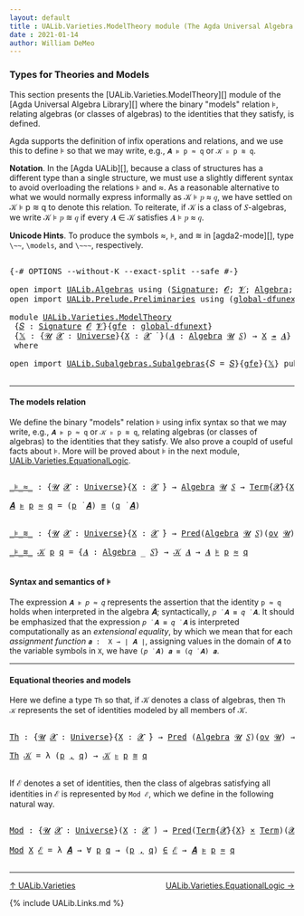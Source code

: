 ```yaml
---
layout: default
title : UALib.Varieties.ModelTheory module (The Agda Universal Algebra Library)
date : 2021-01-14
author: William DeMeo
---
```


### <a id="types-for-theories-and-models">Types for Theories and Models</a>

This section presents the [UALib.Varieties.ModelTheory][] module of the [Agda Universal Algebra Library][] where the binary "models" relation ⊧, relating algebras (or classes of algebras) to the identities that they satisfy, is defined.

Agda supports the definition of infix operations and relations, and we use this to define ⊧ so that we may write, e.g., `𝑨 ⊧ p ≈ q` or `𝒦 ⊧ p ≋ q`.

**Notation**. In the [Agda UALib][], because a class of structures has a different type than a single structure, we must use a slightly different syntax to avoid overloading the relations ⊧ and ≈. As a reasonable alternative to what we would normally express informally as 𝒦 ⊧ 𝑝 ≈ 𝑞, we have settled on 𝒦 ⊧ p ≋ q to denote this relation.  To reiterate, if 𝒦 is a class of 𝑆-algebras, we write 𝒦 ⊧ 𝑝 ≋ 𝑞 if every 𝑨 ∈ 𝒦 satisfies 𝑨 ⊧ 𝑝 ≈ 𝑞.

**Unicode Hints**. To produce the symbols ≈, ⊧, and ≋ in [agda2-mode][], type `\~~`, `\models`, and `\~~~`, respectively.

<pre class="Agda">

<a id="1187" class="Symbol">{-#</a> <a id="1191" class="Keyword">OPTIONS</a> <a id="1199" class="Pragma">--without-K</a> <a id="1211" class="Pragma">--exact-split</a> <a id="1225" class="Pragma">--safe</a> <a id="1232" class="Symbol">#-}</a>

<a id="1237" class="Keyword">open</a> <a id="1242" class="Keyword">import</a> <a id="1249" href="UALib.Algebras.html" class="Module">UALib.Algebras</a> <a id="1264" class="Keyword">using</a> <a id="1270" class="Symbol">(</a><a id="1271" href="UALib.Algebras.Signatures.html#1454" class="Function">Signature</a><a id="1280" class="Symbol">;</a> <a id="1282" href="universes.html#613" class="Generalizable">𝓞</a><a id="1283" class="Symbol">;</a> <a id="1285" href="universes.html#617" class="Generalizable">𝓥</a><a id="1286" class="Symbol">;</a> <a id="1288" href="UALib.Algebras.Algebras.html#781" class="Function">Algebra</a><a id="1295" class="Symbol">;</a> <a id="1297" href="UALib.Algebras.Algebras.html#3508" class="Function Operator">_↠_</a><a id="1300" class="Symbol">)</a>
<a id="1302" class="Keyword">open</a> <a id="1307" class="Keyword">import</a> <a id="1314" href="UALib.Prelude.Preliminaries.html" class="Module">UALib.Prelude.Preliminaries</a> <a id="1342" class="Keyword">using</a> <a id="1348" class="Symbol">(</a><a id="1349" href="MGS-Subsingleton-Theorems.html#3468" class="Function">global-dfunext</a><a id="1363" class="Symbol">;</a> <a id="1365" href="universes.html#551" class="Postulate">Universe</a><a id="1373" class="Symbol">;</a> <a id="1375" href="universes.html#758" class="Function Operator">_̇</a><a id="1377" class="Symbol">)</a>

<a id="1380" class="Keyword">module</a> <a id="1387" href="UALib.Varieties.ModelTheory.html" class="Module">UALib.Varieties.ModelTheory</a>
 <a id="1416" class="Symbol">{</a><a id="1417" href="UALib.Varieties.ModelTheory.html#1417" class="Bound">𝑆</a> <a id="1419" class="Symbol">:</a> <a id="1421" href="UALib.Algebras.Signatures.html#1454" class="Function">Signature</a> <a id="1431" href="universes.html#613" class="Generalizable">𝓞</a> <a id="1433" href="universes.html#617" class="Generalizable">𝓥</a><a id="1434" class="Symbol">}{</a><a id="1436" href="UALib.Varieties.ModelTheory.html#1436" class="Bound">gfe</a> <a id="1440" class="Symbol">:</a> <a id="1442" href="MGS-Subsingleton-Theorems.html#3468" class="Function">global-dfunext</a><a id="1456" class="Symbol">}</a>
 <a id="1459" class="Symbol">{</a><a id="1460" href="UALib.Varieties.ModelTheory.html#1460" class="Bound">𝕏</a> <a id="1462" class="Symbol">:</a> <a id="1464" class="Symbol">{</a><a id="1465" href="UALib.Varieties.ModelTheory.html#1465" class="Bound">𝓤</a> <a id="1467" href="UALib.Varieties.ModelTheory.html#1467" class="Bound">𝓧</a> <a id="1469" class="Symbol">:</a> <a id="1471" href="universes.html#551" class="Postulate">Universe</a><a id="1479" class="Symbol">}{</a><a id="1481" href="UALib.Varieties.ModelTheory.html#1481" class="Bound">X</a> <a id="1483" class="Symbol">:</a> <a id="1485" href="UALib.Varieties.ModelTheory.html#1467" class="Bound">𝓧</a> <a id="1487" href="universes.html#758" class="Function Operator">̇</a> <a id="1489" class="Symbol">}(</a><a id="1491" href="UALib.Varieties.ModelTheory.html#1491" class="Bound">𝑨</a> <a id="1493" class="Symbol">:</a> <a id="1495" href="UALib.Algebras.Algebras.html#781" class="Function">Algebra</a> <a id="1503" href="UALib.Varieties.ModelTheory.html#1465" class="Bound">𝓤</a> <a id="1505" href="UALib.Varieties.ModelTheory.html#1417" class="Bound">𝑆</a><a id="1506" class="Symbol">)</a> <a id="1508" class="Symbol">→</a> <a id="1510" href="UALib.Varieties.ModelTheory.html#1481" class="Bound">X</a> <a id="1512" href="UALib.Algebras.Algebras.html#3508" class="Function Operator">↠</a> <a id="1514" href="UALib.Varieties.ModelTheory.html#1491" class="Bound">𝑨</a><a id="1515" class="Symbol">}</a>
 <a id="1518" class="Keyword">where</a>

<a id="1525" class="Keyword">open</a> <a id="1530" class="Keyword">import</a> <a id="1537" href="UALib.Subalgebras.Subalgebras.html" class="Module">UALib.Subalgebras.Subalgebras</a><a id="1566" class="Symbol">{</a><a id="1567" class="Argument">𝑆</a> <a id="1569" class="Symbol">=</a> <a id="1571" href="UALib.Varieties.ModelTheory.html#1417" class="Bound">𝑆</a><a id="1572" class="Symbol">}{</a><a id="1574" href="UALib.Varieties.ModelTheory.html#1436" class="Bound">gfe</a><a id="1577" class="Symbol">}{</a><a id="1579" href="UALib.Varieties.ModelTheory.html#1460" class="Bound">𝕏</a><a id="1580" class="Symbol">}</a> <a id="1582" class="Keyword">public</a>

</pre>

---------------------------------------

#### <a id="the-models-relation">The models relation</a>

We define the binary "models" relation ⊧ using infix syntax so that we may write, e.g., `𝑨 ⊧ p ≈ q` or `𝒦 ⊧ p ≋ q`, relating algebras (or classes of algebras) to the identities that they satisfy. We also prove a coupld of useful facts about ⊧.  More will be proved about ⊧ in the next module, [UALib.Varieties.EquationalLogic](UALib.Varieties.EquationalLogic.html).

<pre class="Agda">

<a id="_⊧_≈_"></a><a id="2082" href="UALib.Varieties.ModelTheory.html#2082" class="Function Operator">_⊧_≈_</a> <a id="2088" class="Symbol">:</a> <a id="2090" class="Symbol">{</a><a id="2091" href="UALib.Varieties.ModelTheory.html#2091" class="Bound">𝓤</a> <a id="2093" href="UALib.Varieties.ModelTheory.html#2093" class="Bound">𝓧</a> <a id="2095" class="Symbol">:</a> <a id="2097" href="universes.html#551" class="Postulate">Universe</a><a id="2105" class="Symbol">}{</a><a id="2107" href="UALib.Varieties.ModelTheory.html#2107" class="Bound">X</a> <a id="2109" class="Symbol">:</a> <a id="2111" href="UALib.Varieties.ModelTheory.html#2093" class="Bound">𝓧</a> <a id="2113" href="universes.html#758" class="Function Operator">̇</a><a id="2114" class="Symbol">}</a> <a id="2116" class="Symbol">→</a> <a id="2118" href="UALib.Algebras.Algebras.html#781" class="Function">Algebra</a> <a id="2126" href="UALib.Varieties.ModelTheory.html#2091" class="Bound">𝓤</a> <a id="2128" href="UALib.Varieties.ModelTheory.html#1417" class="Bound">𝑆</a> <a id="2130" class="Symbol">→</a> <a id="2132" href="UALib.Terms.Basic.html#1040" class="Datatype">Term</a><a id="2136" class="Symbol">{</a><a id="2137" href="UALib.Varieties.ModelTheory.html#2093" class="Bound">𝓧</a><a id="2138" class="Symbol">}{</a><a id="2140" href="UALib.Varieties.ModelTheory.html#2107" class="Bound">X</a><a id="2141" class="Symbol">}</a> <a id="2143" class="Symbol">→</a> <a id="2145" href="UALib.Terms.Basic.html#1040" class="Datatype">Term</a> <a id="2150" class="Symbol">→</a> <a id="2152" href="UALib.Varieties.ModelTheory.html#2091" class="Bound">𝓤</a> <a id="2154" href="Agda.Primitive.html#636" class="Function Operator">⊔</a> <a id="2156" href="UALib.Varieties.ModelTheory.html#2093" class="Bound">𝓧</a> <a id="2158" href="universes.html#758" class="Function Operator">̇</a>

<a id="2161" href="UALib.Varieties.ModelTheory.html#2161" class="Bound">𝑨</a> <a id="2163" href="UALib.Varieties.ModelTheory.html#2082" class="Function Operator">⊧</a> <a id="2165" href="UALib.Varieties.ModelTheory.html#2165" class="Bound">p</a> <a id="2167" href="UALib.Varieties.ModelTheory.html#2082" class="Function Operator">≈</a> <a id="2169" href="UALib.Varieties.ModelTheory.html#2169" class="Bound">q</a> <a id="2171" class="Symbol">=</a> <a id="2173" class="Symbol">(</a><a id="2174" href="UALib.Varieties.ModelTheory.html#2165" class="Bound">p</a> <a id="2176" href="UALib.Terms.Operations.html#1383" class="Function Operator">̇</a> <a id="2178" href="UALib.Varieties.ModelTheory.html#2161" class="Bound">𝑨</a><a id="2179" class="Symbol">)</a> <a id="2181" href="UALib.Prelude.Preliminaries.html#5654" class="Datatype Operator">≡</a> <a id="2183" class="Symbol">(</a><a id="2184" href="UALib.Varieties.ModelTheory.html#2169" class="Bound">q</a> <a id="2186" href="UALib.Terms.Operations.html#1383" class="Function Operator">̇</a> <a id="2188" href="UALib.Varieties.ModelTheory.html#2161" class="Bound">𝑨</a><a id="2189" class="Symbol">)</a>


<a id="_⊧_≋_"></a><a id="2193" href="UALib.Varieties.ModelTheory.html#2193" class="Function Operator">_⊧_≋_</a> <a id="2199" class="Symbol">:</a> <a id="2201" class="Symbol">{</a><a id="2202" href="UALib.Varieties.ModelTheory.html#2202" class="Bound">𝓤</a> <a id="2204" href="UALib.Varieties.ModelTheory.html#2204" class="Bound">𝓧</a> <a id="2206" class="Symbol">:</a> <a id="2208" href="universes.html#551" class="Postulate">Universe</a><a id="2216" class="Symbol">}{</a><a id="2218" href="UALib.Varieties.ModelTheory.html#2218" class="Bound">X</a> <a id="2220" class="Symbol">:</a> <a id="2222" href="UALib.Varieties.ModelTheory.html#2204" class="Bound">𝓧</a> <a id="2224" href="universes.html#758" class="Function Operator">̇</a><a id="2225" class="Symbol">}</a> <a id="2227" class="Symbol">→</a> <a id="2229" href="UALib.Relations.Unary.html#1088" class="Function">Pred</a><a id="2233" class="Symbol">(</a><a id="2234" href="UALib.Algebras.Algebras.html#781" class="Function">Algebra</a> <a id="2242" href="UALib.Varieties.ModelTheory.html#2202" class="Bound">𝓤</a> <a id="2244" href="UALib.Varieties.ModelTheory.html#1417" class="Bound">𝑆</a><a id="2245" class="Symbol">)(</a><a id="2247" href="UALib.Algebras.Products.html#2003" class="Function">ov</a> <a id="2250" href="UALib.Varieties.ModelTheory.html#2202" class="Bound">𝓤</a><a id="2251" class="Symbol">)</a> <a id="2253" class="Symbol">→</a> <a id="2255" href="UALib.Terms.Basic.html#1040" class="Datatype">Term</a><a id="2259" class="Symbol">{</a><a id="2260" href="UALib.Varieties.ModelTheory.html#2204" class="Bound">𝓧</a><a id="2261" class="Symbol">}{</a><a id="2263" href="UALib.Varieties.ModelTheory.html#2218" class="Bound">X</a><a id="2264" class="Symbol">}</a> <a id="2266" class="Symbol">→</a> <a id="2268" href="UALib.Terms.Basic.html#1040" class="Datatype">Term</a> <a id="2273" class="Symbol">→</a> <a id="2275" href="UALib.Varieties.ModelTheory.html#2204" class="Bound">𝓧</a> <a id="2277" href="Agda.Primitive.html#636" class="Function Operator">⊔</a> <a id="2279" href="UALib.Algebras.Products.html#2003" class="Function">ov</a> <a id="2282" href="UALib.Varieties.ModelTheory.html#2202" class="Bound">𝓤</a> <a id="2284" href="universes.html#758" class="Function Operator">̇</a>

<a id="2287" href="UALib.Varieties.ModelTheory.html#2193" class="Function Operator">_⊧_≋_</a> <a id="2293" href="UALib.Varieties.ModelTheory.html#2293" class="Bound">𝒦</a> <a id="2295" href="UALib.Varieties.ModelTheory.html#2295" class="Bound">p</a> <a id="2297" href="UALib.Varieties.ModelTheory.html#2297" class="Bound">q</a> <a id="2299" class="Symbol">=</a> <a id="2301" class="Symbol">{</a><a id="2302" href="UALib.Varieties.ModelTheory.html#2302" class="Bound">𝑨</a> <a id="2304" class="Symbol">:</a> <a id="2306" href="UALib.Algebras.Algebras.html#781" class="Function">Algebra</a> <a id="2314" class="Symbol">_</a> <a id="2316" href="UALib.Varieties.ModelTheory.html#1417" class="Bound">𝑆</a><a id="2317" class="Symbol">}</a> <a id="2319" class="Symbol">→</a> <a id="2321" href="UALib.Varieties.ModelTheory.html#2293" class="Bound">𝒦</a> <a id="2323" href="UALib.Varieties.ModelTheory.html#2302" class="Bound">𝑨</a> <a id="2325" class="Symbol">→</a> <a id="2327" href="UALib.Varieties.ModelTheory.html#2302" class="Bound">𝑨</a> <a id="2329" href="UALib.Varieties.ModelTheory.html#2082" class="Function Operator">⊧</a> <a id="2331" href="UALib.Varieties.ModelTheory.html#2295" class="Bound">p</a> <a id="2333" href="UALib.Varieties.ModelTheory.html#2082" class="Function Operator">≈</a> <a id="2335" href="UALib.Varieties.ModelTheory.html#2297" class="Bound">q</a>

</pre>

#### <a id="semantics-of-⊧">Syntax and semantics of ⊧</a>
The expression `𝑨 ⊧ 𝑝 ≈ 𝑞` represents the assertion that the identity `p ≈ q` holds when interpreted in the algebra 𝑨; syntactically, `𝑝 ̇ 𝑨 ≡ 𝑞 ̇ 𝑨`.  It should be emphasized that the expression  `𝑝 ̇ 𝑨 ≡ 𝑞 ̇ 𝑨` is interpreted computationally as an *extensional equality*, by which we mean that for each *assignment function*  `𝒂 :  X → ∣ 𝑨 ∣`, assigning values in the domain of `𝑨` to the variable symbols in `X`, we have `(𝑝 ̇ 𝑨) 𝒂 ≡ (𝑞 ̇ 𝑨) 𝒂`.

-------------------------------------------

#### <a id="equational-theories-and-classes">Equational theories and models</a>

Here we define a type `Th` so that, if 𝒦 denotes a class of algebras, then `Th 𝒦` represents the set of identities modeled by all members of 𝒦.

<pre class="Agda">

<a id="Th"></a><a id="3143" href="UALib.Varieties.ModelTheory.html#3143" class="Function">Th</a> <a id="3146" class="Symbol">:</a> <a id="3148" class="Symbol">{</a><a id="3149" href="UALib.Varieties.ModelTheory.html#3149" class="Bound">𝓤</a> <a id="3151" href="UALib.Varieties.ModelTheory.html#3151" class="Bound">𝓧</a> <a id="3153" class="Symbol">:</a> <a id="3155" href="universes.html#551" class="Postulate">Universe</a><a id="3163" class="Symbol">}{</a><a id="3165" href="UALib.Varieties.ModelTheory.html#3165" class="Bound">X</a> <a id="3167" class="Symbol">:</a> <a id="3169" href="UALib.Varieties.ModelTheory.html#3151" class="Bound">𝓧</a> <a id="3171" href="universes.html#758" class="Function Operator">̇</a><a id="3172" class="Symbol">}</a> <a id="3174" class="Symbol">→</a> <a id="3176" href="UALib.Relations.Unary.html#1088" class="Function">Pred</a> <a id="3181" class="Symbol">(</a><a id="3182" href="UALib.Algebras.Algebras.html#781" class="Function">Algebra</a> <a id="3190" href="UALib.Varieties.ModelTheory.html#3149" class="Bound">𝓤</a> <a id="3192" href="UALib.Varieties.ModelTheory.html#1417" class="Bound">𝑆</a><a id="3193" class="Symbol">)(</a><a id="3195" href="UALib.Algebras.Products.html#2003" class="Function">ov</a> <a id="3198" href="UALib.Varieties.ModelTheory.html#3149" class="Bound">𝓤</a><a id="3199" class="Symbol">)</a> <a id="3201" class="Symbol">→</a> <a id="3203" href="UALib.Relations.Unary.html#1088" class="Function">Pred</a><a id="3207" class="Symbol">(</a><a id="3208" href="UALib.Terms.Basic.html#1040" class="Datatype">Term</a><a id="3212" class="Symbol">{</a><a id="3213" href="UALib.Varieties.ModelTheory.html#3151" class="Bound">𝓧</a><a id="3214" class="Symbol">}{</a><a id="3216" href="UALib.Varieties.ModelTheory.html#3165" class="Bound">X</a><a id="3217" class="Symbol">}</a> <a id="3219" href="MGS-MLTT.html#3515" class="Function Operator">×</a> <a id="3221" href="UALib.Terms.Basic.html#1040" class="Datatype">Term</a><a id="3225" class="Symbol">)(</a><a id="3227" href="UALib.Varieties.ModelTheory.html#3151" class="Bound">𝓧</a> <a id="3229" href="Agda.Primitive.html#636" class="Function Operator">⊔</a> <a id="3231" href="UALib.Algebras.Products.html#2003" class="Function">ov</a> <a id="3234" href="UALib.Varieties.ModelTheory.html#3149" class="Bound">𝓤</a><a id="3235" class="Symbol">)</a>

<a id="3238" href="UALib.Varieties.ModelTheory.html#3143" class="Function">Th</a> <a id="3241" href="UALib.Varieties.ModelTheory.html#3241" class="Bound">𝒦</a> <a id="3243" class="Symbol">=</a> <a id="3245" class="Symbol">λ</a> <a id="3247" class="Symbol">(</a><a id="3248" href="UALib.Varieties.ModelTheory.html#3248" class="Bound">p</a> <a id="3250" href="UALib.Prelude.Preliminaries.html#5763" class="InductiveConstructor Operator">,</a> <a id="3252" href="UALib.Varieties.ModelTheory.html#3252" class="Bound">q</a><a id="3253" class="Symbol">)</a> <a id="3255" class="Symbol">→</a> <a id="3257" href="UALib.Varieties.ModelTheory.html#3241" class="Bound">𝒦</a> <a id="3259" href="UALib.Varieties.ModelTheory.html#2193" class="Function Operator">⊧</a> <a id="3261" href="UALib.Varieties.ModelTheory.html#3248" class="Bound">p</a> <a id="3263" href="UALib.Varieties.ModelTheory.html#2193" class="Function Operator">≋</a> <a id="3265" href="UALib.Varieties.ModelTheory.html#3252" class="Bound">q</a>

</pre>

If ℰ denotes a set of identities, then the class of algebras satisfying all identities in ℰ is represented by `Mod ℰ`, which we define in the following natural way.

<pre class="Agda">

<a id="Mod"></a><a id="3460" href="UALib.Varieties.ModelTheory.html#3460" class="Function">Mod</a> <a id="3464" class="Symbol">:</a> <a id="3466" class="Symbol">{</a><a id="3467" href="UALib.Varieties.ModelTheory.html#3467" class="Bound">𝓤</a> <a id="3469" href="UALib.Varieties.ModelTheory.html#3469" class="Bound">𝓧</a> <a id="3471" class="Symbol">:</a> <a id="3473" href="universes.html#551" class="Postulate">Universe</a><a id="3481" class="Symbol">}(</a><a id="3483" href="UALib.Varieties.ModelTheory.html#3483" class="Bound">X</a> <a id="3485" class="Symbol">:</a> <a id="3487" href="UALib.Varieties.ModelTheory.html#3469" class="Bound">𝓧</a> <a id="3489" href="universes.html#758" class="Function Operator">̇</a><a id="3490" class="Symbol">)</a> <a id="3492" class="Symbol">→</a> <a id="3494" href="UALib.Relations.Unary.html#1088" class="Function">Pred</a><a id="3498" class="Symbol">(</a><a id="3499" href="UALib.Terms.Basic.html#1040" class="Datatype">Term</a><a id="3503" class="Symbol">{</a><a id="3504" href="UALib.Varieties.ModelTheory.html#3469" class="Bound">𝓧</a><a id="3505" class="Symbol">}{</a><a id="3507" href="UALib.Varieties.ModelTheory.html#3483" class="Bound">X</a><a id="3508" class="Symbol">}</a> <a id="3510" href="MGS-MLTT.html#3515" class="Function Operator">×</a> <a id="3512" href="UALib.Terms.Basic.html#1040" class="Datatype">Term</a><a id="3516" class="Symbol">)(</a><a id="3518" href="UALib.Varieties.ModelTheory.html#3469" class="Bound">𝓧</a> <a id="3520" href="Agda.Primitive.html#636" class="Function Operator">⊔</a> <a id="3522" href="UALib.Algebras.Products.html#2003" class="Function">ov</a> <a id="3525" href="UALib.Varieties.ModelTheory.html#3467" class="Bound">𝓤</a><a id="3526" class="Symbol">)</a> <a id="3528" class="Symbol">→</a> <a id="3530" href="UALib.Relations.Unary.html#1088" class="Function">Pred</a><a id="3534" class="Symbol">(</a><a id="3535" href="UALib.Algebras.Algebras.html#781" class="Function">Algebra</a> <a id="3543" href="UALib.Varieties.ModelTheory.html#3467" class="Bound">𝓤</a> <a id="3545" href="UALib.Varieties.ModelTheory.html#1417" class="Bound">𝑆</a><a id="3546" class="Symbol">)(</a><a id="3548" href="UALib.Algebras.Products.html#2003" class="Function">ov</a> <a id="3551" class="Symbol">(</a><a id="3552" href="UALib.Varieties.ModelTheory.html#3469" class="Bound">𝓧</a> <a id="3554" href="Agda.Primitive.html#636" class="Function Operator">⊔</a> <a id="3556" href="UALib.Varieties.ModelTheory.html#3467" class="Bound">𝓤</a><a id="3557" class="Symbol">))</a>

<a id="3561" href="UALib.Varieties.ModelTheory.html#3460" class="Function">Mod</a> <a id="3565" href="UALib.Varieties.ModelTheory.html#3565" class="Bound">X</a> <a id="3567" href="UALib.Varieties.ModelTheory.html#3567" class="Bound">ℰ</a> <a id="3569" class="Symbol">=</a> <a id="3571" class="Symbol">λ</a> <a id="3573" href="UALib.Varieties.ModelTheory.html#3573" class="Bound">𝑨</a> <a id="3575" class="Symbol">→</a> <a id="3577" class="Symbol">∀</a> <a id="3579" href="UALib.Varieties.ModelTheory.html#3579" class="Bound">p</a> <a id="3581" href="UALib.Varieties.ModelTheory.html#3581" class="Bound">q</a> <a id="3583" class="Symbol">→</a> <a id="3585" class="Symbol">(</a><a id="3586" href="UALib.Varieties.ModelTheory.html#3579" class="Bound">p</a> <a id="3588" href="UALib.Prelude.Preliminaries.html#5763" class="InductiveConstructor Operator">,</a> <a id="3590" href="UALib.Varieties.ModelTheory.html#3581" class="Bound">q</a><a id="3591" class="Symbol">)</a> <a id="3593" href="UALib.Relations.Unary.html#2725" class="Function Operator">∈</a> <a id="3595" href="UALib.Varieties.ModelTheory.html#3567" class="Bound">ℰ</a> <a id="3597" class="Symbol">→</a> <a id="3599" href="UALib.Varieties.ModelTheory.html#3573" class="Bound">𝑨</a> <a id="3601" href="UALib.Varieties.ModelTheory.html#2082" class="Function Operator">⊧</a> <a id="3603" href="UALib.Varieties.ModelTheory.html#3579" class="Bound">p</a> <a id="3605" href="UALib.Varieties.ModelTheory.html#2082" class="Function Operator">≈</a> <a id="3607" href="UALib.Varieties.ModelTheory.html#3581" class="Bound">q</a>

</pre>

------------------------------------------


[↑ UALib.Varieties](UALib.Varieties.html)
<span style="float:right;">[UALib.Varieties.EquationalLogic →](UALib.Varieties.EquationalLogic.html)</span>

{% include UALib.Links.md %}

